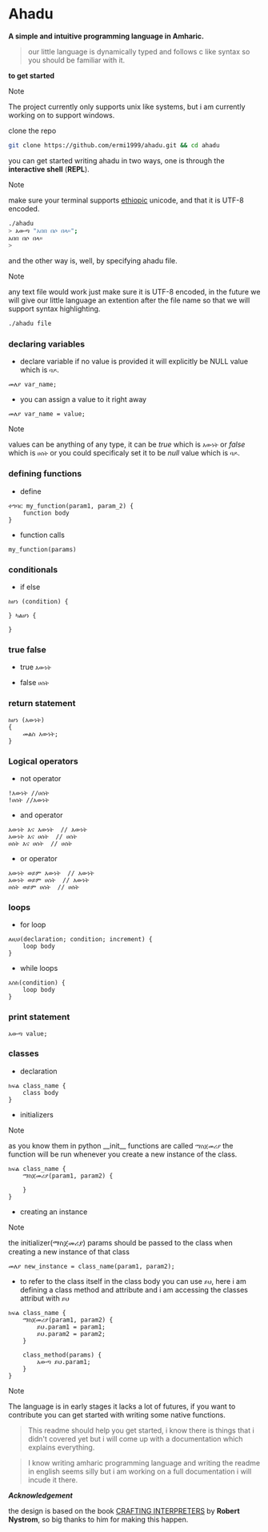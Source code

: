 # Ahadu

**A simple and intuitive programming language in Amharic.**

> our little language is dynamically typed and follows c like syntax so you should be familiar with it.

**to get started**

> [!NOTE]
> The project currently only supports unix like systems, but i am currently working on to support windows.

clone the repo

```bash
git clone https://github.com/ermi1999/ahadu.git && cd ahadu
```

you can get started writing ahadu in two ways, one is through the **interactive shell** (**REPL**).

> [!NOTE]
> make sure your terminal supports [ethiopic](<https://en.wikipedia.org/wiki/Ethiopic_(Unicode_block)>) unicode, and that it is UTF-8 encoded.

```bash
./ahadu
> አውጣ "አበበ በሶ በላ።";
አበበ በሶ በላ።
>
```

and the other way is, well, by specifying ahadu file.

> [!NOTE]
> any text file would work just make sure it is UTF-8 encoded, in the future we will give our little language an extention after the file name so that we will support syntax highlighting.

```bash
./ahadu file
```

### declaring variables

- declare variable if no value is provided it will explicitly be NULL value which is `ባዶ`.

```
መለያ var_name;
```

- you can assign a value to it right away

```
መለያ var_name = value;
```

> [!NOTE]
> values can be anything of any type, it can be _true_ which is `እውነት` or _false_ which is `ሀሰት` or you could specificaly set it to be _null_ value which is `ባዶ`.

### defining functions

- define

```
ተግባር my_function(param1, param_2) {
    function body
}
```

- function calls

```
my_function(params)
```

### conditionals

- if else

```
ከሆነ (condition) {

} ካልሆነ {

}
```

### true false

- true
  `እውነት`

- false
  `ሀሰት`

### return statement

```
ከሆነ (እውነት)
{
    መልስ እውነት;
}
```

### Logical operators

- not operator

```
!እውነት //ሀሰት
!ሀሰት //እውነት
```

- and operator

```
እውነት እና እውነት  /‌/ እውነት
እውነት እና ሀሰት  // ሀሰት
ሀሰት እና ሀሰት  // ሀሰት
```

- or operator

```
እውነት ወይም እውነት  /‌/ እውነት
እውነት ወይም ሀሰት  // እውነት
ሀሰት ወይም ሀሰት  // ሀሰት
```

### loops

- for loop

```
ለዚህ(declaration; condition; increment) {
    loop body
}
```

- while loops

```
እስከ(condition) {
    loop body
}
```

### print statement

```
አውጣ value;
```

### classes

- declaration

```
ክፍል class_name {
    class body
}
```

- initializers

> [!NOTE]
> as you know them in python \_\_init\_\_ functions are called `ማስጀመሪያ` the function will be run whenever you create a new instance of the class.

```
ክፍል class_name {
    ማስጀመሪያ(param1, param2) {

    }
}
```

- creating an instance

> [!NOTE]
> the initializer(ማስጀመሪያ) params should be passed to the class when creating a new instance of that class

```
መለያ new_instance = class_name(param1, param2);
```

- to refer to the class itself in the class body you can use `ይህ`,
  here i am defining a class method and attribute and i am accessing the classes attribut with `ይህ`

```
ክፍል class_name {
    ማስጀመሪያ(param1, param2) {
        ይህ.param1 = param1;
        ይህ.param2 = param2;
    }

    class_method(params) {
        አውጣ ይህ.param1;
    }
}
```

> [!NOTE]
> The language is in early stages it lacks a lot of futures, if you want to contribute you can get started with writing some native functions.

> This readme should help you get started, i know there is things that i didn't covered yet but i will come up with a documentation which explains everything.

> I know writing amharic programming language and writing the readme in english seems silly but i am working on a full documentation i will incude it there.

**_Acknowledgement_**

the design is based on the book [CRAFTING INTERPRETERS](https://craftinginterpreters.com/) by **Robert Nystrom**, so big thanks to him for making this happen.
